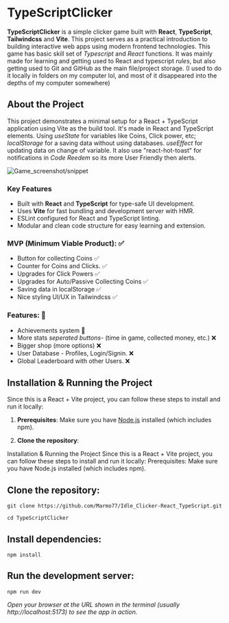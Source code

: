 # TypeScriptClicker

**TypeScriptClicker** is a simple clicker game built with **React**, **TypeScript**, **Tailwindcss** and **Vite**. This project serves as a practical introduction to building interactive web apps using modern frontend technologies. This game has basic skill set of *Typescript* and *React* functions. It was mainly made for learning and getting used to React and typescript *rules*, but also getting used to Git and GitHub as the main file/project storage. (I used to do it locally in folders on my computer lol, and most of it disappeared into the depths of my computer somewhere)

## About the Project

This project demonstrates a minimal setup for a React + TypeScript application using Vite as the build tool. 
It's made in React and TypeScript elements. Using *useState* for variables like Coins, Click power, etc; 
*localStorage* for a saving data without using databases. *useEffect* for updating data on change of variable.
It also use "react-hot-toast" for notifications in *Code Reedem* so its more User Friendly then alerts.

![Game_screenshot/snippet]([http://url/to/img.png](https://github.com/Marmo77/Idle_Clicker-React_TypeScript/blob/main/public/Idle-clicker-typescript.png))


### Key Features

- Built with **React** and **TypeScript** for type-safe UI development.
- Uses **Vite** for fast bundling and development server with HMR.
- ESLint configured for React and TypeScript linting.
- Modular and clean code structure for easy learning and extension.

### MVP (Minimum Viable Product): ✅

- Button for collecting Coins ✅
- Counter for Coins and Clicks. ✅
- Upgrades for Click Powers ✅
- Upgrades for Auto/Passive Collecting Coins ✅
- Saving data in localStorage ✅
- Nice styling UI/UX in Tailwindcss ✅

### Features: 🔨

- Achievements system 🔨 
- More stats *seperated buttons*- (time in game, collected money, etc.) ❌
- Bigger shop (more options) ❌
- User Database - Profiles, Login/Signin. ❌
- Global Leaderboard with other Users. ❌



## Installation & Running the Project

Since this is a React + Vite project, you can follow these steps to install and run it locally:

1. **Prerequisites**: Make sure you have [Node.js](https://nodejs.org/en/download/) installed (which includes npm).

2. **Clone the repository**:

Installation & Running the Project
Since this is a React + Vite project, you can follow these steps to install and run it locally:
Prerequisites: Make sure you have Node.js installed (which includes npm).

## Clone the repository:
```git clone https://github.com/Marmo77/Idle_Clicker-React_TypeScript.git```

```cd TypeScriptClicker```
## Install dependencies:
```npm install```
## Run the development server:
```npm run dev```

*Open your browser at the URL shown in the terminal (usually http://localhost:5173) to see the app in action.*
